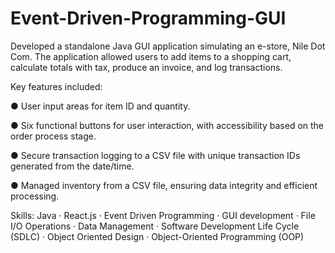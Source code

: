 # Event-Driven-Programming-GUI
Developed a standalone Java GUI application simulating an e-store, Nile Dot Com. The application allowed users to add items to a shopping cart, calculate totals with tax, produce an invoice, and log transactions. 

Key features included:

● User input areas for item ID and quantity.

● Six functional buttons for user interaction, with accessibility based on the order process stage.

● Secure transaction logging to a CSV file with unique transaction IDs generated from the date/time.

● Managed inventory from a CSV file, ensuring data integrity and efficient processing.

Skills: Java · React.js · Event Driven Programming · GUI development · File I/O Operations · Data Management · Software Development Life Cycle (SDLC) · Object Oriented Design · Object-Oriented Programming (OOP)
